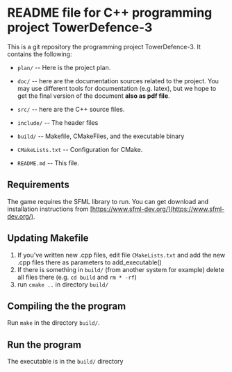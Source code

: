 # README file for C++ programming project TowerDefence-3

This is a git repository the programming project TowerDefence-3.
It contains the following:

  * `plan/` -- Here is the project plan.

  * `doc/` -- here are the documentation sources related to the project.
    You may use different tools for documentation (e.g. latex),
    but we hope to get the final version of the document
    **also as pdf file**.

  * `src/` -- here are the C++ source files. 
  
  * `include/` -- The header files
  
  * `build/` -- Makefile, CMakeFiles, and the executable binary

  * `CMakeLists.txt` -- Configuration for CMake.
  
  * `README.md` -- This file.

## Requirements
The game requires the SFML library to run. You can get download and installation instructions from [https://www.sfml-dev.org/](https://www.sfml-dev.org/).

## Updating Makefile
1. If you've written new .cpp files, edit file `CMakeLists.txt` and add the new .cpp files there as parameters to add_executable()
2. If there is something in `build/` (from another system for example) delete all files there (e.g. `cd build` and `rm * -rf`)
3. run `cmake ..` in directory `build/`

## Compiling the the program
Run `make` in the directory `build/`.

## Run the program
The executable is in the `build/` directory